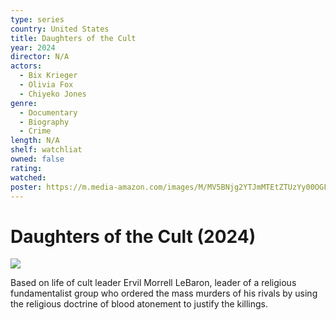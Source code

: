 ```yaml
---
type: series
country: United States
title: Daughters of the Cult
year: 2024
director: N/A
actors:
  - Bix Krieger
  - Olivia Fox
  - Chiyeko Jones
genre:
  - Documentary
  - Biography
  - Crime
length: N/A
shelf: watchliat
owned: false
rating:
watched:
poster: https://m.media-amazon.com/images/M/MV5BNjg2YTJmMTEtZTUzYy00OGFiLWEwNmYtYmNkMTIyMDI2YzZhXkEyXkFqcGc@._V1_SX300.jpg
---
```


# Daughters of the Cult (2024)

![](https://m.media-amazon.com/images/M/MV5BNjg2YTJmMTEtZTUzYy00OGFiLWEwNmYtYmNkMTIyMDI2YzZhXkEyXkFqcGc@._V1_SX300.jpg)

Based on life of cult leader Ervil Morrell LeBaron, leader of a religious fundamentalist group who ordered the mass murders of his rivals by using the religious doctrine of blood atonement to justify the killings.